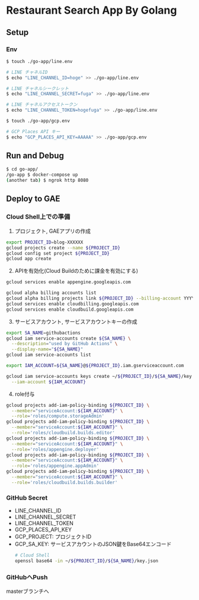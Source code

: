 # Restaurant Search App By Golang

## Setup
### Env
```sh
$ touch ./go-app/line.env

# LINE チャネルID
$ echo "LINE_CHANNEL_ID=hoge" >> ./go-app/line.env

# LINE チャネルシークレット
$ echo "LINE_CHANNEL_SECRET=fuga" >> ./go-app/line.env

# LINE チャネルアクセストークン
$ echo "LINE_CHANNEL_TOKEN=hogefuga" >> ./go-app/line.env

$ touch ./go-app/gcp.env

# GCP Places API キー
$ echo "GCP_PLACES_API_KEY=AAAAA" >> ./go-app/gcp.env
```


## Run and Debug
```sh
$ cd go-app/
/go-app $ docker-compose up
(another tab) $ ngrok http 8080
```

## Deploy to GAE
### Cloud Shell上での準備
1. プロジェクト, GAEアプリの作成
```sh
export PROJECT_ID=blog-XXXXXX
gcloud projects create --name ${PROJECT_ID}
gcloud config set project ${PROJECT_ID}
gcloud app create
```

2. APIを有効化(Cloud Buildのために課金を有効にする)
```sh
gcloud services enable appengine.googleapis.com

gcloud alpha billing accounts list
gcloud alpha billing projects link ${PROJECT_ID} --billing-account YYYYYY-ZZZZZZ-AAAAAA
gcloud services enable cloudbilling.googleapis.com
gcloud services enable cloudbuild.googleapis.com
```

3. サービスアカウント, サービスアカウントキーの作成
```sh
export SA_NAME=githubactions
gcloud iam service-accounts create ${SA_NAME} \
  --description="used by GitHub Actions" \
  --display-name="${SA_NAME}"
gcloud iam service-accounts list

export IAM_ACCOUNT=${SA_NAME}@${PROJECT_ID}.iam.gserviceaccount.com

gcloud iam service-accounts keys create ~/${PROJECT_ID}/${SA_NAME}/key.json \
  --iam-account ${IAM_ACCOUNT}
```

4. role付与
```sh
gcloud projects add-iam-policy-binding ${PROJECT_ID} \
  --member="serviceAccount:${IAM_ACCOUNT}" \
  --role='roles/compute.storageAdmin'
gcloud projects add-iam-policy-binding ${PROJECT_ID} \
  --member="serviceAccount:${IAM_ACCOUNT}" \
  --role='roles/cloudbuild.builds.editor'
gcloud projects add-iam-policy-binding ${PROJECT_ID} \
  --member="serviceAccount:${IAM_ACCOUNT}" \
  --role='roles/appengine.deployer'
gcloud projects add-iam-policy-binding ${PROJECT_ID} \
  --member="serviceAccount:${IAM_ACCOUNT}" \
  --role='roles/appengine.appAdmin'
gcloud projects add-iam-policy-binding ${PROJECT_ID} \
  --member="serviceAccount:${IAM_ACCOUNT}" \
  --role='roles/cloudbuild.builds.builder'
```

### GitHub Secret
- LINE_CHANNEL_ID
- LINE_CHANNEL_SECRET
- LINE_CHANNEL_TOKEN
- GCP_PLACES_API_KEY
- GCP_PROJECT: プロジェクトID
- GCP_SA_KEY: サービスアカウントのJSON鍵をBase64エンコード
  ```sh
  # Cloud Shell
  openssl base64 -in ~/${PROJECT_ID}/${SA_NAME}/key.json
  ```

### GitHubへPush
masterブランチへ
